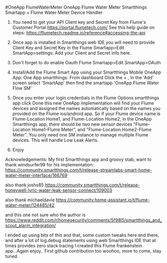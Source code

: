 #OneApp FlumeWaterMeter
OneApp Flume Water Meter Smartthings Smartapp + Flume Water Meter Device Handler

1.  You need to get your API Client key and Secret Key from Flume's Customer Portal https://portal.flumetech.com/
See this help guide on steps: https://flumetech.readme.io/reference#accessing-the-api

2. Once app is installed in Smartthings web IDE you will need to provide Client Key and Secret Key in the Flume Smartapp>Edit SmartApp>settings: Add your Client and Secret info here.
3. Don't forget to do enable Oauth Flume Smartapp>Edit SmartApp>OAuth

4. Install/Add the Flume Smart App using your Smartthings Mobile OneApp App: One App smartthings: From dashboard Click the + , In the 'Add' screen select 'SmartApp' then find the smartapp 'OneApp Flume Water Flow SM' 

5. Once you enter your login credentials in the Flume Options smartthings app click Done this new OneApp implementation will find your Flume devices and assigned the names automatically based on the names you provided on the Flume ios/android app. So if your Flume device name is Flume-Location Home1, and Flume-Location Home2, in the OneApp Smartthings app, there should be two new sensor devices "Flume-Location Home1-Flume Meter", and "Flume-Location Home2-Flume Meter". You only need one SM instance to manage multiple Flume devices. This will handle Low Leak Alerts. 

7. Enjoy



Acknowledgements: My first Smartthings app and groovy stab, want to thank windsurfer99 for his implementation:
https://community.smartthings.com/t/release-streamlabs-smart-home-water-meter-interface/166769

also thank joshs85
https://community.smartthings.com/t/release-honeywell-lyric-water-leak-sensor-connect/109003

also thank michaeldavie
https://community.home-assistant.io/t/flume-water-meter/124485/42

and this one not sure who the author is
https://www.reddit.com/r/homesecurity/comments/5f98l5/smartthings_and_scout_alarm_integration/

I ended up using bits of this and that, some custom tweaks here and there, and after a lot of log.debug statements using web Smartthings IDE that at times provides zero stack tracing I created this Flume frankenstein app...Again enjoy..
First github contribution too woohoo, more to come, stay tuned.
